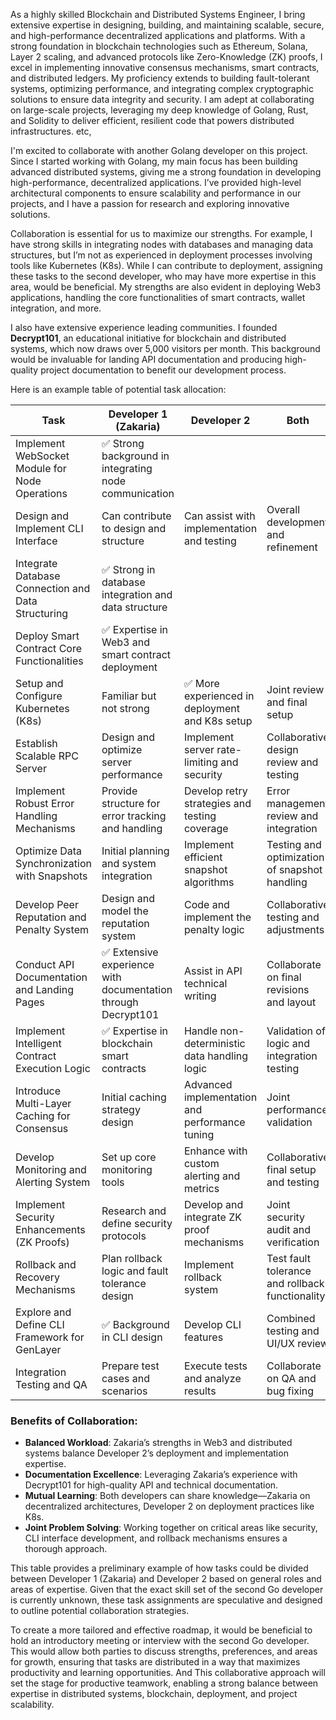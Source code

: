 As a highly skilled Blockchain and Distributed Systems Engineer, I bring extensive expertise in designing, building, and maintaining scalable, secure, and high-performance decentralized applications and platforms. With a strong foundation in blockchain technologies such as Ethereum, Solana, Layer 2 scaling, and advanced protocols like Zero-Knowledge (ZK) proofs, I excel in implementing innovative consensus mechanisms, smart contracts, and distributed ledgers. My proficiency extends to building fault-tolerant systems, optimizing performance, and integrating complex cryptographic solutions to ensure data integrity and security. I am adept at collaborating on large-scale projects, leveraging my deep knowledge of Golang, Rust, and Solidity to deliver efficient, resilient code that powers distributed infrastructures. etc, 

I'm excited to collaborate with another Golang developer on this project. Since I started working with Golang, my main focus has been building advanced distributed systems, giving me a strong foundation in developing high-performance, decentralized applications. I’ve provided high-level architectural components to ensure scalability and performance in our projects, and I have a passion for research and exploring innovative solutions.

Collaboration is essential for us to maximize our strengths. For example, I have strong skills in integrating nodes with databases and managing data structures, but I’m not as experienced in deployment processes involving tools like Kubernetes (K8s). While I can contribute to deployment, assigning these tasks to the second developer, who may have more expertise in this area, would be beneficial. My strengths are also evident in deploying Web3 applications, handling the core functionalities of smart contracts, wallet integration, and more.

I also have extensive experience leading communities. I founded **Decrypt101**, an educational initiative for blockchain and distributed systems, which now draws over 5,000 visitors per month. This background would be invaluable for landing API documentation and producing high-quality project documentation to benefit our development process.

Here is an example table of potential task allocation:

| **Task** | **Developer 1 (Zakaria)** | **Developer 2** | **Both** |
| --- | --- | --- | --- |
| Implement WebSocket Module for Node Operations | ✅ Strong background in integrating node communication |  |  |
| Design and Implement CLI Interface | Can contribute to design and structure | Can assist with implementation and testing | Overall development and refinement |
| Integrate Database Connection and Data Structuring | ✅ Strong in database integration and data structure |  |  |
| Deploy Smart Contract Core Functionalities | ✅ Expertise in Web3 and smart contract deployment |  |  |
| Setup and Configure Kubernetes (K8s) | Familiar but not strong | ✅ More experienced in deployment and K8s setup | Joint review and final setup |
| Establish Scalable RPC Server | Design and optimize server performance | Implement server rate-limiting and security | Collaborative design review and testing |
| Implement Robust Error Handling Mechanisms | Provide structure for error tracking and handling | Develop retry strategies and testing coverage | Error management review and integration |
| Optimize Data Synchronization with Snapshots | Initial planning and system integration | Implement efficient snapshot algorithms | Testing and optimization of snapshot handling |
| Develop Peer Reputation and Penalty System | Design and model the reputation system | Code and implement the penalty logic | Collaborative testing and adjustments |
| Conduct API Documentation and Landing Pages | ✅ Extensive experience with documentation through Decrypt101 | Assist in API technical writing | Collaborate on final revisions and layout |
| Implement Intelligent Contract Execution Logic | ✅ Expertise in blockchain smart contracts | Handle non-deterministic data handling logic | Validation of logic and integration testing |
| Introduce Multi-Layer Caching for Consensus | Initial caching strategy design | Advanced implementation and performance tuning | Joint performance validation |
| Develop Monitoring and Alerting System | Set up core monitoring tools | Enhance with custom alerting and metrics | Collaborative final setup and testing |
| Implement Security Enhancements (ZK Proofs) | Research and define security protocols | Develop and integrate ZK proof mechanisms | Joint security audit and verification |
| Rollback and Recovery Mechanisms | Plan rollback logic and fault tolerance design | Implement rollback system | Test fault tolerance and rollback functionality |
| Explore and Define CLI Framework for GenLayer | ✅ Background in CLI design | Develop CLI features | Combined testing and UI/UX review |
| Integration Testing and QA | Prepare test cases and scenarios | Execute tests and analyze results | Collaborate on QA and bug fixing |

### Benefits of Collaboration:

- **Balanced Workload**: Zakaria’s strengths in Web3 and distributed systems balance Developer 2’s deployment and implementation expertise.
- **Documentation Excellence**: Leveraging Zakaria’s experience with Decrypt101 for high-quality API and technical documentation.
- **Mutual Learning**: Both developers can share knowledge—Zakaria on decentralized architectures, Developer 2 on deployment practices like K8s.
- **Joint Problem Solving**: Working together on critical areas like security, CLI interface development, and rollback mechanisms ensures a thorough approach.

This table provides a preliminary example of how tasks could be divided between Developer 1 (Zakaria) and Developer 2 based on general roles and areas of expertise. Given that the exact skill set of the second Go developer is currently unknown, these task assignments are speculative and designed to outline potential collaboration strategies.

To create a more tailored and effective roadmap, it would be beneficial to hold an introductory meeting or interview with the second Go developer. This would allow both parties to discuss strengths, preferences, and areas for growth, ensuring that tasks are distributed in a way that maximizes productivity and learning opportunities. And This collaborative approach will set the stage for productive teamwork, enabling a strong balance between expertise in distributed systems, blockchain, deployment, and project scalability.